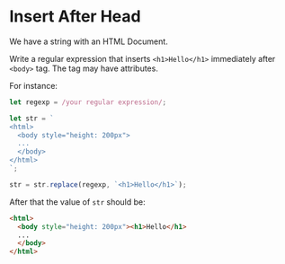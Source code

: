 # Insert After Head

We have a string with an HTML Document.

Write a regular expression that inserts `<h1>Hello</h1>` immediately after `<body>` tag. The tag may have attributes.

For instance:

```js
let regexp = /your regular expression/;

let str = `
<html>
  <body style="height: 200px">
  ...
  </body>
</html>
`;

str = str.replace(regexp, `<h1>Hello</h1>`);
```

After that the value of `str` should be:

```html
<html>
  <body style="height: 200px"><h1>Hello</h1>
  ...
  </body>
</html>
```
